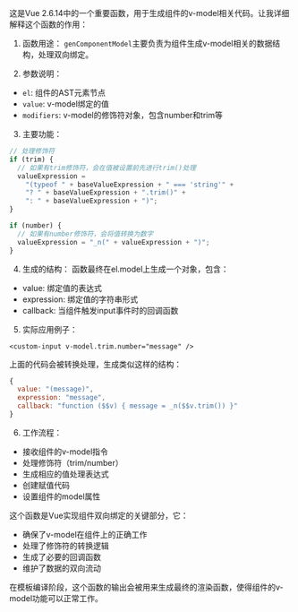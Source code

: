 这是Vue 2.6.14中的一个重要函数，用于生成组件的v-model相关代码。让我详细解释这个函数的作用：

1. 函数用途：
`genComponentModel`主要负责为组件生成v-model相关的数据结构，处理双向绑定。

2. 参数说明：
- `el`: 组件的AST元素节点
- `value`: v-model绑定的值
- `modifiers`: v-model的修饰符对象，包含number和trim等

3. 主要功能：

```javascript
// 处理修饰符
if (trim) {
  // 如果有trim修饰符，会在值被设置前先进行trim()处理
  valueExpression =
    "(typeof " + baseValueExpression + " === 'string'" +
    "? " + baseValueExpression + ".trim()" +
    ": " + baseValueExpression + ")";
}

if (number) {
  // 如果有number修饰符，会将值转换为数字
  valueExpression = "_n(" + valueExpression + ")";
}
```

4. 生成的结构：
函数最终在el.model上生成一个对象，包含：
- value: 绑定值的表达式
- expression: 绑定值的字符串形式
- callback: 当组件触发input事件时的回调函数

5. 实际应用例子：
```vue
<custom-input v-model.trim.number="message" />
```
上面的代码会被转换处理，生成类似这样的结构：
```javascript
{
  value: "(message)",
  expression: "message",
  callback: "function ($$v) { message = _n($$v.trim()) }"
}
```

6. 工作流程：
- 接收组件的v-model指令
- 处理修饰符（trim/number）
- 生成相应的值处理表达式
- 创建赋值代码
- 设置组件的model属性

这个函数是Vue实现组件双向绑定的关键部分，它：
- 确保了v-model在组件上的正确工作
- 处理了修饰符的转换逻辑
- 生成了必要的回调函数
- 维护了数据的双向流动

在模板编译阶段，这个函数的输出会被用来生成最终的渲染函数，使得组件的v-model功能可以正常工作。